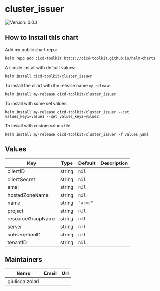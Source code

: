 # cluster_issuer

![Version: 0.0.3](https://img.shields.io/badge/Version-0.0.3-informational?style=flat-square)

## How to install this chart

Add my public chart repo:

```console
helm repo add cicd-toolkit https://cicd-toolkit.github.io/helm-charts
```

A simple install with default values:

```console
helm install cicd-toolkit/cluster_issuer
```

To install the chart with the release name `my-release`:

```console
helm install my-release cicd-toolkit/cluster_issuer
```

To install with some set values:

```console
helm install my-release cicd-toolkit/cluster_issuer --set values_key1=value1 --set values_key2=value2
```

To install with custom values file:

```console
helm install my-release cicd-toolkit/cluster_issuer -f values.yaml
```

## Values

| Key | Type | Default | Description |
|-----|------|---------|-------------|
| clientID | string | `nil` |  |
| clientSecret | string | `nil` |  |
| email | string | `nil` |  |
| hostedZoneName | string | `nil` |  |
| name | string | `"acme"` |  |
| project | string | `nil` |  |
| resourceGroupName | string | `nil` |  |
| server | string | `nil` |  |
| subscriptionID | string | `nil` |  |
| tenantID | string | `nil` |  |

## Maintainers

| Name | Email | Url |
| ---- | ------ | --- |
| giuliocalzolari |  |  |
